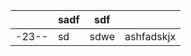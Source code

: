 |       | sadf | sdf  |            |
| ----- | ---- | ---- | ---------- |
| -23-- | sd   | sdwe | ashfadskjx | 



